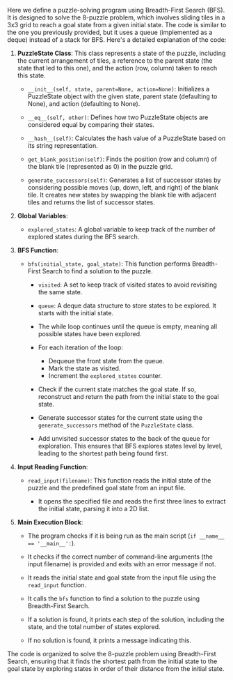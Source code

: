 Here we define a puzzle-solving program using Breadth-First Search (BFS). It is designed to solve the 8-puzzle problem, which involves sliding tiles in a 3x3 grid to reach a goal state from a given initial state. The code is similar to the one you previously provided, but it uses a queue (implemented as a deque) instead of a stack for BFS. Here's a detailed explanation of the code:

1. **PuzzleState Class**: This class represents a state of the puzzle, including the current arrangement of tiles, a reference to the parent state (the state that led to this one), and the action (row, column) taken to reach this state.

   - `__init__(self, state, parent=None, action=None)`: Initializes a PuzzleState object with the given state, parent state (defaulting to None), and action (defaulting to None).

   - `__eq__(self, other)`: Defines how two PuzzleState objects are considered equal by comparing their states.

   - `__hash__(self)`: Calculates the hash value of a PuzzleState based on its string representation.

   - `get_blank_position(self)`: Finds the position (row and column) of the blank tile (represented as 0) in the puzzle grid.

   - `generate_successors(self)`: Generates a list of successor states by considering possible moves (up, down, left, and right) of the blank tile. It creates new states by swapping the blank tile with adjacent tiles and returns the list of successor states.

2. **Global Variables**:
   - `explored_states`: A global variable to keep track of the number of explored states during the BFS search.

3. **BFS Function**:
   - `bfs(initial_state, goal_state)`: This function performs Breadth-First Search to find a solution to the puzzle.

     - `visited`: A set to keep track of visited states to avoid revisiting the same state.

     - `queue`: A deque data structure to store states to be explored. It starts with the initial state.

     - The while loop continues until the queue is empty, meaning all possible states have been explored.

     - For each iteration of the loop:
       - Dequeue the front state from the queue.
       - Mark the state as visited.
       - Increment the `explored_states` counter.

     - Check if the current state matches the goal state. If so, reconstruct and return the path from the initial state to the goal state.

     - Generate successor states for the current state using the `generate_successors` method of the `PuzzleState` class.

     - Add unvisited successor states to the back of the queue for exploration. This ensures that BFS explores states level by level, leading to the shortest path being found first.

4. **Input Reading Function**:
   - `read_input(filename)`: This function reads the initial state of the puzzle and the predefined goal state from an input file.

     - It opens the specified file and reads the first three lines to extract the initial state, parsing it into a 2D list.

5. **Main Execution Block**:
   - The program checks if it is being run as the main script (`if __name__ == '__main__':`).

   - It checks if the correct number of command-line arguments (the input filename) is provided and exits with an error message if not.

   - It reads the initial state and goal state from the input file using the `read_input` function.

   - It calls the `bfs` function to find a solution to the puzzle using Breadth-First Search.

   - If a solution is found, it prints each step of the solution, including the state, and the total number of states explored.

   - If no solution is found, it prints a message indicating this.

The code is organized to solve the 8-puzzle problem using Breadth-First Search, ensuring that it finds the shortest path from the initial state to the goal state by exploring states in order of their distance from the initial state.